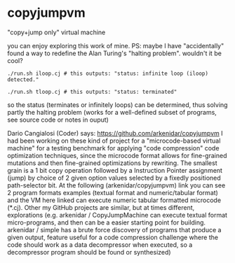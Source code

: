 # copyjumpvm
"copy+jump only" virtual machine

you can enjoy exploring this work of mine. PS: maybe I have "accidentally" found a way to redefine the Alan Turing's "halting problem". wouldn't it be cool?

```shell
./run.sh iloop.cj # this outputs: "status: infinite loop (iloop) detected."
```

```shell
./run.sh tloop.cj # this outputs: "status: terminated"
```

so the status (terminates or infinitely loops) can be determined, thus solving partly the halting problem (works for a well-defined subset of programs, see source code or notes in ouput)

Dario Cangialosi (Coder) says: https://github.com/arkenidar/copyjumpvm I had been working on these kind of project for a "microcode-based virtual machine" for a testing benchmark for applying "code compression" code optimization techniques, since the microcode format allows for fine-grained mutations and then fine-grained optimizations by rewriting. The smallest grain is a 1 bit copy operation followed by a Instruction Pointer assignment (jump) by choice of 2 given option values selected by a fixedly positioned path-selector bit. At the following (arkenidar/copyjumpvm) link you can see 2 program formats examples (textual format and numeric/tabular format) and the VM here linked can execute numeric tabular formatted microcode (*.cj). Other my GitHub projects are similar, but at times different, explorations (e.g. arkenidar / CopyJumpMachine can execute textual format micro-programs, and then can be a easier starting point for building. arkenidar / simple has a brute force discovery of programs that produce a given output, feature useful for a code compression challenge where the code should work as a data decompressor when executed, so a decompressor program should be found or synthesized)
